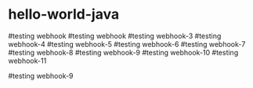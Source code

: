 # hello-world-java
#testing webhook
#testing webhook
#testing webhook-3
#testing webhook-4
#testing webhook-5
#testing webhook-6
#testing webhook-7
#testing webhook-8
#testing webhook-9
#testing webhook-10
#testing webhook-11

#testing webhook-9
